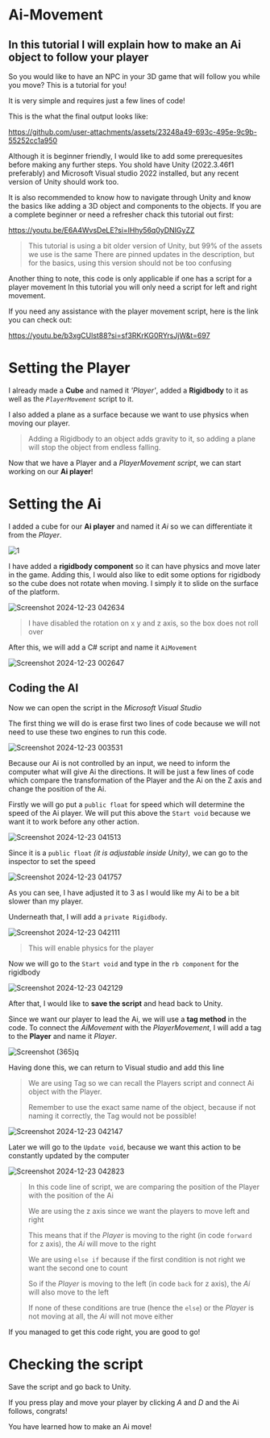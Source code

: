 # Ai-Movement
## In this tutorial I will explain how to make an Ai object to follow your player

So you would like to have an NPC in your 3D game that will follow you while you move?
This is a tutorial for you!

It is very simple and requires just a few lines of code!

This is the what the final output looks like:

https://github.com/user-attachments/assets/23248a49-693c-495e-9c9b-55252cc1a950

Although it is beginner friendly, I would like to add some prerequesites before making any further steps. 
You shold have Unity (2022.3.46f1 preferably) and Microsoft Visual studio 2022 installed, but any recent version of Unity should work too.

It is also recommended to know how to navigate through Unity and know the basics like adding a 3D object and components to the objects.
If you are a complete beginner or need a refresher chack this tutorial out first:

https://youtu.be/E6A4WvsDeLE?si=lHhy56q0yDNIGyZZ

> This tutorial is using a bit older version of Unity, but 99% of the assets we use is the same
> There are pinned updates in the description, but for the basics, using this version should not be too confusing

Another thing to note, this code is only applicable if one has a script for a player movement
In this tutorial you will only need a script for left and right movement. 

If you need any assistance with the player movement script, here is the link you can check out:

https://youtu.be/b3xgCUlst88?si=sf3RKrKG0RYrsJjW&t=697

# Setting the Player

I already made a **Cube**  and named it *'Player'*, added a **Rigidbody** to it as well as the *`PlayerMovement`* script to it.

I also added a plane as a surface because we want to use physics when moving our player.

> Adding a Rigidbody to an object adds gravity to it, so adding a plane will stop the object from endless falling.

Now that we have a Player and a *PlayerMovement script*, we can start working on our **Ai player**!

# Setting the Ai

I added a cube for our **Ai player** and named it *Ai* so we can differentiate it from the *Player*.

![1](https://github.com/user-attachments/assets/5b322dd6-78ce-428f-8cfb-c0da5cf5812e)

I have added a **rigidbody component** so it can have physics and move later in the game. Adding this, I would also like to edit some options for rigidbody so the cube does not rotate when moving. I simply it to slide on the surface of the platform.

![Screenshot 2024-12-23 042634](https://github.com/user-attachments/assets/5986018f-f55f-43e6-885b-a60a040def47)

> I have disabled the rotation on x y and z axis, so the box does not roll over

After this, we will add a C# script and name it `AiMovement`

![Screenshot 2024-12-23 002647](https://github.com/user-attachments/assets/7c1fd53a-6e04-4a73-92b6-732939f17a7f)


## Coding the AI

Now we can open the script in the *Microsoft Visual Studio*

The first thing we will do is erase first two lines of code because we will not need to use these two engines to run this code.

![Screenshot 2024-12-23 003531](https://github.com/user-attachments/assets/95bd70e9-d415-4d1b-bc53-c147593c8250)


Because our Ai is not controlled by an input, we need to inform the computer what will give Ai the directions. It will be just a few lines of code which compare the transformation of the Player and the Ai on the Z axis and change the position of the Ai.

Firstly we will go put a `public float` for speed which will determine the speed of the Ai player. 
We will put this above the `Start void` because we want it to work before any other action.

![Screenshot 2024-12-23 041513](https://github.com/user-attachments/assets/c4ccf4dd-100c-4f38-a914-73b560209b53)

Since it is a `public float` *(it is adjustable inside Unity)*, we can go to the inspector to set the speed

![Screenshot 2024-12-23 041757](https://github.com/user-attachments/assets/fde2b894-d134-4872-9a36-dc6713fe534b)

As you can see, I have adjusted it to 3 as I would like my Ai to be a bit slower than my player.


Underneath that, I will add a `private Rigidbody`.

![Screenshot 2024-12-23 042111](https://github.com/user-attachments/assets/765ab61d-25d3-4375-83bd-b9cbe3698daf)

> This will enable physics for the player

Now we will go to the `Start void` and type in the `rb component` for the rigidbody

![Screenshot 2024-12-23 042129](https://github.com/user-attachments/assets/110b0382-d5d6-4d96-a93d-eb9f2578da7f)

After that, I would like to **save the script** and head back to Unity.

Since we want our player to lead the Ai, we will use a **tag method** in the code. To connect the *AiMovement* with the *PlayerMovement*, I will add a tag to the **Player** and name it *Player*.

![Screenshot (365)q](https://github.com/user-attachments/assets/49e977f3-629f-4924-a80b-4b0f7b38ed61)


Having done this, we can return to Visual studio and add this line
> We are using Tag so we can recall the Players script and connect Ai object with the Player.
>
> Remember to use the exact same name of the object, because if not naming it correctly, the Tag would not be possible!

![Screenshot 2024-12-23 042147](https://github.com/user-attachments/assets/b27de3f5-b978-4e70-ae8c-055bdbaa5495)

Later we will go to the `Update void`, because we want this action to be constantly updated by the computer

![Screenshot 2024-12-23 042823](https://github.com/user-attachments/assets/132a2824-6d0c-4c5d-8b36-6e87e7e18c6a)

> In this code line of script, we are comparing the position of the Player with the position of the Ai
> 
> We are using the z axis since we want the players to move left and right
> 
> This means that if the *Player* is moving to the right (in code `forward` for z axis), the *Ai* will move to the right
> 
> We are using `else if` because if the first condition is not right we want the second one to count
> 
> So if the *Player* is moving to the left (in code `back` for z axis), the *Ai* will also move to the left
> 
> If none of these conditions are true (hence the `else`) or the *Player* is not moving at all, the *Ai* will not move either

If you managed to get this code right, you are good to go!

# Checking the script

Save the script and go back to Unity. 


If you press play and move your player by clicking *A* and *D* and the Ai follows, congrats!

You have learned how to make an Ai move!









